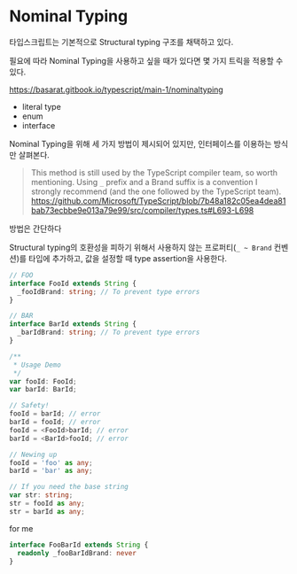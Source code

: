 # Nominal Typing

타입스크립트는 기본적으로 Structural typing 구조를 채택하고 있다.

필요에 따라 Nominal Typing을 사용하고 싶을 때가 있다면 몇 가지 트릭을 적용할 수 있다.

<https://basarat.gitbook.io/typescript/main-1/nominaltyping>

- literal type
- enum
- interface

Nominal Typing을 위해 세 가지 방법이 제시되어 있지만, 인터페이스를 이용하는 방식만 살펴본다.

> This method is still used by the TypeScript compiler team, so worth mentioning.
> Using `_` prefix and a Brand suffix is a convention I strongly recommend (and the one followed by the TypeScript team).
> <https://github.com/Microsoft/TypeScript/blob/7b48a182c05ea4dea81bab73ecbbe9e013a79e99/src/compiler/types.ts#L693-L698>

방법은 간단하다

Structural typing의 호환성을 피하기 위해서 사용하지 않는 프로퍼티(`_ ~ Brand` 컨벤션)를 타입에 추가하고, 값을 설정할 때 type assertion을 사용한다.

```ts
// FOO
interface FooId extends String {
  _fooIdBrand: string; // To prevent type errors
}

// BAR
interface BarId extends String {
  _barIdBrand: string; // To prevent type errors
}

/**
 * Usage Demo
 */
var fooId: FooId;
var barId: BarId;

// Safety!
fooId = barId; // error
barId = fooId; // error
fooId = <FooId>barId; // error
barId = <BarId>fooId; // error

// Newing up
fooId = 'foo' as any;
barId = 'bar' as any;

// If you need the base string
var str: string;
str = fooId as any;
str = barId as any;
```

for me

```ts
interface FooBarId extends String {
  readonly _fooBarIdBrand: never
}
```
